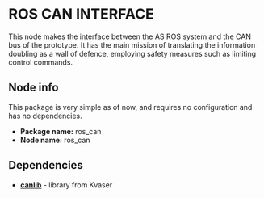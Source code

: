 # ROS CAN INTERFACE

This node makes the interface between the AS ROS system and the CAN bus of the prototype. 
It has the main mission of translating the information doubling as a wall of defence, employing safety measures such as limiting control commands.

## Node info

This package is very simple as of now, and requires no configuration and has no dependencies.

- **Package name:** ros_can
- **Node name:** ros_can

## Dependencies

- **[canlib](https://kvaser.com/canlib-webhelp/)** - library from Kvaser